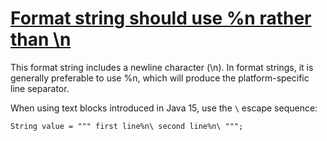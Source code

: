 # [Format string should use %n rather than \n](https://spotbugs.readthedocs.io/en/latest/bugDescriptions.html#VA_FORMAT_STRING_USES_NEWLINE)

This format string includes a newline character (\n). In format strings, it is generally
 preferable to use %n, which will produce the platform-specific line separator.

 When using text blocks introduced in Java 15, use the `\` escape sequence:

`String value = """
                first line%n\
                second line%n\
                """;`